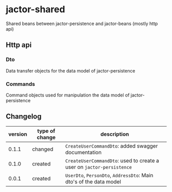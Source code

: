 # jactor-shared
Shared beans between jactor-persistence and jactor-beans (mostly http api)

## Http api

### Dto
Data transfer objects for the data model of jactor-persistence

### Commands
Command objects used for manipulation the data model of jactor-persistence

## Changelog
version | type of change | description
--------|----------------|------------------------
  0.1.1 | changed        | `CreateUserCommandDto`: added swagger documentation
  0.1.0 | created        | `CreateUserCommandDto`: used to create a user on `jactor-persistence`
  0.0.1 | created        | `UserDto`, `PersonDto`, `AddressDto`: Main dto's of the data model
